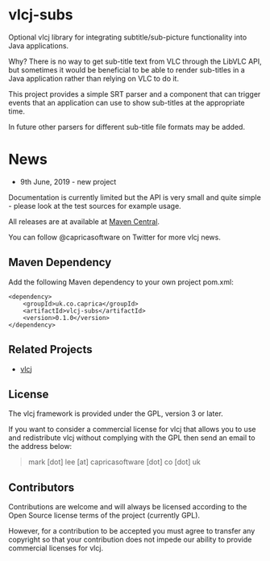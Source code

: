 vlcj-subs
=========

Optional vlcj library for integrating subtitle/sub-picture functionality into Java applications.

Why? There is no way to get sub-title text from VLC through the LibVLC API, but sometimes it would be beneficial to be
able to render sub-titles in a Java application rather than relying on VLC to do it.

This project provides a simple SRT parser and a component that can trigger events that an application can use to show
sub-titles at the appropriate time.

In future other parsers for different sub-title file formats may be added.

News
====

- 9th June, 2019 - new project

Documentation is currently limited but the API is very small and quite simple - please look at the test sources for
example usage.

All releases are at available at [Maven Central](https://search.maven.org/search?q=a:vlcj-subs).

You can follow @capricasoftware on Twitter for more vlcj news.

Maven Dependency
----------------

Add the following Maven dependency to your own project pom.xml:

```
<dependency>
    <groupId>uk.co.caprica</groupId>
    <artifactId>vlcj-subs</artifactId>
    <version>0.1.0</version>
</dependency>
```

Related Projects
----------------

 * [vlcj](https://github.com/caprica/vlcj)

License
-------

The vlcj framework is provided under the GPL, version 3 or later.

If you want to consider a commercial license for vlcj that allows you to use and redistribute vlcj without complying
with the GPL then send an email to the address below:

> mark [dot] lee [at] capricasoftware [dot] co [dot] uk

Contributors
------------

Contributions are welcome and will always be licensed according to the Open Source license terms of the project (currently GPL).

However, for a contribution to be accepted you must agree to transfer any copyright so that your contribution does not
impede our ability to provide commercial licenses for vlcj.
